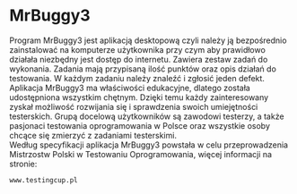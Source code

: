 # MrBuggy3  
Program MrBuggy3 jest aplikacją desktopową czyli należy ją bezpośrednio zainstalować na komputerze użytkownika przy czym aby prawidłowo działała niezbędny jest dostęp do internetu. Zawiera zestaw zadań do wykonania. Zadania mają przypisaną ilość punktów oraz opis działań do testowania. W każdym zadaniu należy znaleźć i zgłosić jeden defekt.  
Aplikacja MrBuggy3 ma właściwości edukacyjne, dlatego została udostępniona wszystkim chętnym. Dzięki temu każdy zainteresowany zyskał możliwość rozwijania się i sprawdzenia swoich umiejętności testerskich. Grupą docelową użytkowników są zawodowi testerzy, a także pasjonaci testowania oprogramowania w Polsce oraz wszystkie osoby chcące się zmierzyć z zadaniami testerskimi.  
Według specyfikacji aplikacja MrBuggy3 powstała w celu przeprowadzenia Mistrzostw Polski w Testowaniu Oprogramowania, więcej informacji na stronie:
``` 
www.testingcup.pl
```  
